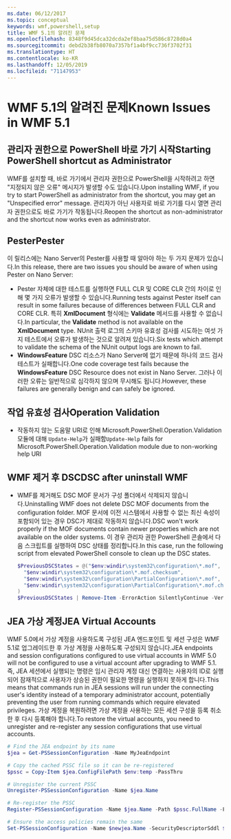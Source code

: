 ```yaml
---
ms.date: 06/12/2017
ms.topic: conceptual
keywords: wmf,powershell,setup
title: WMF 5.1의 알려진 문제
ms.openlocfilehash: 8348f9d45dca32dcda2ef8baa75d586c8728d0a4
ms.sourcegitcommit: debd2b38fb8070a7357bf1a4bf9cc736f3702f31
ms.translationtype: HT
ms.contentlocale: ko-KR
ms.lasthandoff: 12/05/2019
ms.locfileid: "71147953"
---
```

# <a name="known-issues-in-wmf-51"></a><span data-ttu-id="5f9c4-103">WMF 5.1의 알려진 문제</span><span class="sxs-lookup"><span data-stu-id="5f9c4-103">Known Issues in WMF 5.1</span></span>

## <a name="starting-powershell-shortcut-as-administrator"></a><span data-ttu-id="5f9c4-104">관리자 권한으로 PowerShell 바로 가기 시작</span><span class="sxs-lookup"><span data-stu-id="5f9c4-104">Starting PowerShell shortcut as Administrator</span></span>

<span data-ttu-id="5f9c4-105">WMF를 설치할 때, 바로 가기에서 관리자 권한으로 PowerShell을 시작하려고 하면 "지정되지 않은 오류" 메시지가 발생할 수도 있습니다.</span><span class="sxs-lookup"><span data-stu-id="5f9c4-105">Upon installing WMF, if you try to start PowerShell as administrator from the shortcut, you may get an "Unspecified error" message.</span></span> <span data-ttu-id="5f9c4-106">관리자가 아닌 사용자로 바로 가기를 다시 열면 관리자 권한으로도 바로 가기가 작동됩니다.</span><span class="sxs-lookup"><span data-stu-id="5f9c4-106">Reopen the shortcut as non-administrator and the shortcut now works even as administrator.</span></span>

## <a name="pester"></a><span data-ttu-id="5f9c4-107">Pester</span><span class="sxs-lookup"><span data-stu-id="5f9c4-107">Pester</span></span>

<span data-ttu-id="5f9c4-108">이 릴리스에는 Nano Server의 Pester를 사용할 때 알아야 하는 두 가지 문제가 있습니다.</span><span class="sxs-lookup"><span data-stu-id="5f9c4-108">In this release, there are two issues you should be aware of when using Pester on Nano Server:</span></span>

- <span data-ttu-id="5f9c4-109">Pester 자체에 대한 테스트를 실행하면 FULL CLR 및 CORE CLR 간의 차이로 인해 몇 가지 오류가 발생할 수 있습니다.</span><span class="sxs-lookup"><span data-stu-id="5f9c4-109">Running tests against Pester itself can result in some failures because of differences between FULL CLR and CORE CLR.</span></span> <span data-ttu-id="5f9c4-110">특히 **XmlDocument** 형식에는 **Validate** 메서드를 사용할 수 없습니다.</span><span class="sxs-lookup"><span data-stu-id="5f9c4-110">In particular, the **Validate** method is not available on the **XmlDocument** type.</span></span> <span data-ttu-id="5f9c4-111">NUnit 출력 로그의 스키마 유효성 검사를 시도하는 여섯 가지 테스트에서 오류가 발생하는 것으로 알려져 있습니다.</span><span class="sxs-lookup"><span data-stu-id="5f9c4-111">Six tests which attempt to validate the schema of the NUnit output logs are known to fail.</span></span>
- <span data-ttu-id="5f9c4-112">**WindowsFeature** DSC 리소스가 Nano Server에 없기 때문에 하나의 코드 검사 테스트가 실패합니다.</span><span class="sxs-lookup"><span data-stu-id="5f9c4-112">One code coverage test fails because the **WindowsFeature** DSC Resource does not exist in Nano Server.</span></span> <span data-ttu-id="5f9c4-113">그러나 이러한 오류는 일반적으로 심각하지 않으며 무시해도 됩니다.</span><span class="sxs-lookup"><span data-stu-id="5f9c4-113">However, these failures are generally benign and can safely be ignored.</span></span>

## <a name="operation-validation"></a><span data-ttu-id="5f9c4-114">작업 유효성 검사</span><span class="sxs-lookup"><span data-stu-id="5f9c4-114">Operation Validation</span></span>

- <span data-ttu-id="5f9c4-115">작동하지 않는 도움말 URI로 인해 Microsoft.PowerShell.Operation.Validation 모듈에 대해 `Update-Help`가 실패함</span><span class="sxs-lookup"><span data-stu-id="5f9c4-115">`Update-Help` fails for Microsoft.PowerShell.Operation.Validation module due to non-working help URI</span></span>

## <a name="dsc-after-uninstall-wmf"></a><span data-ttu-id="5f9c4-116">WMF 제거 후 DSC</span><span class="sxs-lookup"><span data-stu-id="5f9c4-116">DSC after uninstall WMF</span></span>

- <span data-ttu-id="5f9c4-117">WMF를 제거해도 DSC MOF 문서가 구성 폴더에서 삭제되지 않습니다.</span><span class="sxs-lookup"><span data-stu-id="5f9c4-117">Uninstalling WMF does not delete DSC MOF documents from the configuration folder.</span></span> <span data-ttu-id="5f9c4-118">MOF 문서에 이전 시스템에서 사용할 수 없는 최신 속성이 포함되어 있는 경우 DSC가 제대로 작동하지 않습니다.</span><span class="sxs-lookup"><span data-stu-id="5f9c4-118">DSC won't work properly if the MOF documents contain newer properties which are not available on the older systems.</span></span> <span data-ttu-id="5f9c4-119">이 경우 관리자 권한 PowerShell 콘솔에서 다음 스크립트를 실행하여 DSC 상태를 정리합니다.</span><span class="sxs-lookup"><span data-stu-id="5f9c4-119">In this case, run the following script from elevated PowerShell console to clean up the DSC states.</span></span>

  ```powershell
  $PreviousDSCStates = @("$env:windir\system32\configuration\*.mof",
    "$env:windir\system32\configuration\*.mof.checksum",
    "$env:windir\system32\configuration\PartialConfiguration\*.mof",
    "$env:windir\system32\configuration\PartialConfiguration\*.mof.checksum"
  )
  $PreviousDSCStates | Remove-Item -ErrorAction SilentlyContinue -Verbose
  ```

## <a name="jea-virtual-accounts"></a><span data-ttu-id="5f9c4-120">JEA 가상 계정</span><span class="sxs-lookup"><span data-stu-id="5f9c4-120">JEA Virtual Accounts</span></span>

<span data-ttu-id="5f9c4-121">WMF 5.0에서 가상 계정을 사용하도록 구성된 JEA 엔드포인트 및 세션 구성은 WMF 5.1로 업그레이드한 후 가상 계정을 사용하도록 구성되지 않습니다.</span><span class="sxs-lookup"><span data-stu-id="5f9c4-121">JEA endpoints and session configurations configured to use virtual accounts in WMF 5.0 will not be configured to use a virtual account after upgrading to WMF 5.1.</span></span> <span data-ttu-id="5f9c4-122">즉, JEA 세션에서 실행되는 명령은 임시 관리자 계정 대신 연결하는 사용자의 ID로 실행되어 잠재적으로 사용자가 상승된 권한이 필요한 명령을 실행하지 못하게 합니다.</span><span class="sxs-lookup"><span data-stu-id="5f9c4-122">This means that commands run in JEA sessions will run under the connecting user's identity instead of a temporary administrator account, potentially preventing the user from running commands which require elevated privileges.</span></span> <span data-ttu-id="5f9c4-123">가상 계정을 복원하려면 가상 계정을 사용하는 모든 세션 구성을 등록 취소한 후 다시 등록해야 합니다.</span><span class="sxs-lookup"><span data-stu-id="5f9c4-123">To restore the virtual accounts, you need to unregister and re-register any session configurations that use virtual accounts.</span></span>

```powershell
# Find the JEA endpoint by its name
$jea = Get-PSSessionConfiguration -Name MyJeaEndpoint

# Copy the cached PSSC file so it can be re-registered
$pssc = Copy-Item $jea.ConfigFilePath $env:temp -PassThru

# Unregister the current PSSC
Unregister-PSSessionConfiguration -Name $jea.Name

# Re-register the PSSC
Register-PSSessionConfiguration -Name $jea.Name -Path $pssc.FullName -Force

# Ensure the access policies remain the same
Set-PSSessionConfiguration -Name $newjea.Name -SecurityDescriptorSddl $jea.SecurityDescriptorSddl
```